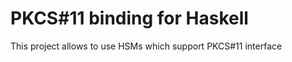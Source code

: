 PKCS#11 binding for Haskell
===========================

This project allows to use HSMs which support PKCS#11 interface
